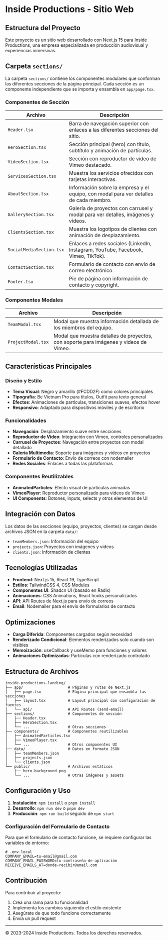 # Inside Productions - Sitio Web

## Estructura del Proyecto

Este proyecto es un sitio web desarrollado con Next.js 15 para Inside Productions, una empresa especializada en producción audiovisual y experiencias inmersivas.

## Carpeta `sections/`

La carpeta `sections/` contiene los componentes modulares que conforman las diferentes secciones de la página principal. Cada sección es un componente independiente que se importa y ensambla en `app/page.tsx`.

### Componentes de Sección

| Archivo | Descripción |
|---------|-------------|
| `Header.tsx` | Barra de navegación superior con enlaces a las diferentes secciones del sitio. |
| `HeroSection.tsx` | Sección principal (hero) con título, subtítulo y animación de partículas. |
| `VideoSection.tsx` | Sección con reproductor de video de Vimeo destacado. |
| `ServicesSection.tsx` | Muestra los servicios ofrecidos con tarjetas interactivas. |
| `AboutSection.tsx` | Información sobre la empresa y el equipo, con modal para ver detalles de cada miembro. |
| `GallerySection.tsx` | Galería de proyectos con carrusel y modal para ver detalles, imágenes y videos. |
| `ClientsSection.tsx` | Muestra los logotipos de clientes con animación de desplazamiento. |
| `SocialMediaSection.tsx` | Enlaces a redes sociales (LinkedIn, Instagram, YouTube, Facebook, Vimeo, TikTok). |
| `ContactSection.tsx` | Formulario de contacto con envío de correo electrónico. |
| `Footer.tsx` | Pie de página con información de contacto y copyright. |

### Componentes Modales

| Archivo | Descripción |
|---------|-------------|
| `TeamModal.tsx` | Modal que muestra información detallada de los miembros del equipo. |
| `ProjectModal.tsx` | Modal que muestra detalles de proyectos, con soporte para imágenes y videos de Vimeo. |

## Características Principales

### Diseño y Estilo

- **Tema Visual**: Negro y amarillo (#FCDD2F) como colores principales
- **Tipografía**: Be Vietnam Pro para títulos, Outfit para texto general
- **Efectos**: Animaciones de partículas, transiciones suaves, efectos hover
- **Responsivo**: Adaptado para dispositivos móviles y de escritorio

### Funcionalidades

- **Navegación**: Desplazamiento suave entre secciones
- **Reproductor de Video**: Integración con Vimeo, controles personalizados
- **Carrusel de Proyectos**: Navegación entre proyectos con modal detallado
- **Galería Multimedia**: Soporte para imágenes y videos en proyectos
- **Formulario de Contacto**: Envío de correos con nodemailer
- **Redes Sociales**: Enlaces a todas las plataformas

### Componentes Reutilizables

- **AnimatedParticles**: Efecto visual de partículas animadas
- **VimeoPlayer**: Reproductor personalizado para videos de Vimeo
- **UI Components**: Botones, inputs, selects y otros elementos de UI

## Integración con Datos

Los datos de las secciones (equipo, proyectos, clientes) se cargan desde archivos JSON en la carpeta `data/`:

- `teamMembers.json`: Información del equipo
- `projects.json`: Proyectos con imágenes y videos
- `clients.json`: Información de clientes

## Tecnologías Utilizadas

- **Frontend**: Next.js 15, React 19, TypeScript
- **Estilos**: TailwindCSS 4, CSS Modules
- **Componentes UI**: Shadcn UI (basado en Radix)
- **Animaciones**: CSS Animations, React hooks personalizados
- **API**: API Routes de Next.js para envío de correos
- **Email**: Nodemailer para el envío de formularios de contacto

## Optimizaciones

- **Carga Diferida**: Componentes cargados según necesidad
- **Renderizado Condicional**: Elementos renderizados solo cuando son visibles
- **Memoización**: useCallback y useMemo para funciones y valores
- **Animaciones Optimizadas**: Partículas con renderizado controlado

## Estructura de Archivos

```
inside-productions-landing/
├── app/                    # Páginas y rutas de Next.js
│   ├── page.tsx            # Página principal que ensambla las secciones
│   ├── layout.tsx          # Layout principal con configuración de fuentes
│   └── api/                # API Routes (send-email)
├── sections/               # Componentes de sección
│   ├── Header.tsx
│   ├── HeroSection.tsx
│   └── ...                 # Otras secciones
├── components/             # Componentes reutilizables
│   ├── AnimatedParticles.tsx
│   ├── VimeoPlayer.tsx
│   └── ...                 # Otros componentes UI
├── data/                   # Datos en formato JSON
│   ├── teamMembers.json
│   ├── projects.json
│   └── clients.json
└── public/                 # Archivos estáticos
    ├── hero-background.png
    └── ...                 # Otras imágenes y assets
```

## Configuración y Uso

1. **Instalación**: `npm install` o `pnpm install`
2. **Desarrollo**: `npm run dev` o `pnpm dev`
3. **Producción**: `npm run build` seguido de `npm start`

### Configuración del Formulario de Contacto

Para que el formulario de contacto funcione, se requiere configurar las variables de entorno:

```env
# .env.local
COMPANY_EMAIL=tu-email@gmail.com
COMPANY_EMAIL_PASSWORD=tu-contraseña-de-aplicación
RECEIVE_EMAILS_AT=donde-recibir@email.com
```

## Contribución

Para contribuir al proyecto:

1. Crea una rama para tu funcionalidad
2. Implementa los cambios siguiendo el estilo existente
3. Asegúrate de que todo funcione correctamente
4. Envía un pull request

---

© 2023-2024 Inside Productions. Todos los derechos reservados.